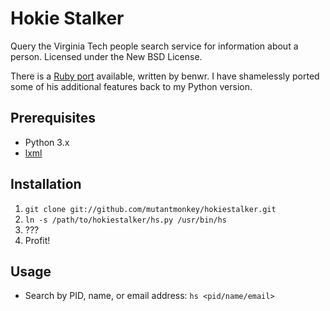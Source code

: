 Hokie Stalker
=============

Query the Virginia Tech people search service for information about a person.
Licensed under the New BSD License.

There is a [Ruby port](https://github.com/benwr/hokiestalker) available,
written by benwr. I have shamelessly ported some of his additional features
back to my Python version.

## Prerequisites ##
* Python 3.x
* [lxml](http://lxml.de/)

## Installation ##
1. `git clone git://github.com/mutantmonkey/hokiestalker.git`
2. `ln -s /path/to/hokiestalker/hs.py /usr/bin/hs`
3. ???
4. Profit!

## Usage ##
* Search by PID, name, or email address: `hs <pid/name/email>`
